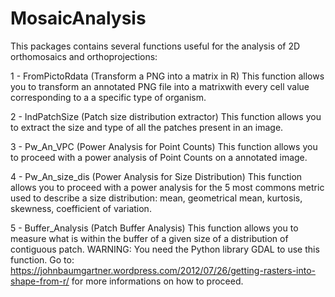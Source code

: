 # MosaicAnalysis
This packages contains several functions useful for the analysis of 2D orthomosaics and orthoprojections:

1 - FromPictoRdata (Transform a PNG into a matrix in R)
This function allows you to transform an annotated PNG file into a matrixwith every cell value corresponding to a a specific type of organism.

2 - IndPatchSize (Patch size distribution extractor)
This function allows you to extract the size and type of all the patches present in an image.

3 - Pw_An_VPC (Power Analysis for Point Counts)
This function allows you to proceed with a power analysis of Point Counts on a annotated image.

4 - Pw_An_size_dis (Power Analysis for Size Distribution)
This function allows you to proceed with a power analysis for the 5 most commons metric used to describe a size distribution: mean, geometrical mean, kurtosis, skewness, coefficient of variation.

5 - Buffer_Analysis (Patch Buffer Analysis) 
This function allows you to measure what is within the buffer of a given size of a distribution of contiguous patch. WARNING: You need the Python library GDAL to use this function. Go to: https://johnbaumgartner.wordpress.com/2012/07/26/getting-rasters-into-shape-from-r/ for more informations on how to proceed.
